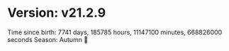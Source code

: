 # Version: v21.2.9
Time since birth: 7741 days, 185785 hours, 11147100 minutes, 668826000 seconds
Season: Autumn 🍁

